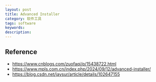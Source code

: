 ```yaml
---
layout: post
title: Advanced Installer
category: 软件工具
tags: software
keywords: 
description: 
---
```




## Reference

* <https://www.cnblogs.com/zuofaqi/p/15438722.html>
* <https://www.mpls.com.cn/index.php/2024/09/12/advanced-installer/>
* <https://blog.csdn.net/jaysur/article/details/102647155>